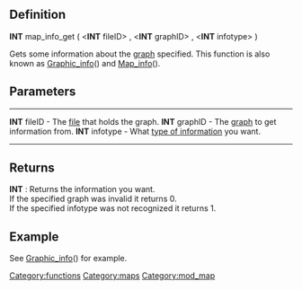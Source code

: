 Definition
----------

**INT** map\_info\_get ( &lt;**INT** fileID&gt; , &lt;**INT**
graphID&gt; , &lt;**INT** infotype&gt; )

Gets some information about the [graph](graph "wikilink") specified.
This function is also known as
[Graphic\_info](Graphic_info "wikilink")() and
[Map\_info](Map_info "wikilink")().

Parameters
----------

  ------------------ ------------------------------------------------------------------------
  **INT** fileID     - The [file](file "wikilink") that holds the graph.
  **INT** graphID    - The [graph](graph "wikilink") to get information from.
  **INT** infotype   - What [type of information](graphical_infotypes "wikilink") you want.
  ------------------ ------------------------------------------------------------------------

Returns
-------

**INT** : Returns the information you want.\
If the specified graph was invalid it returns 0.\
If the specified infotype was not recognized it returns 1.

Example
-------

See [Graphic\_info](Graphic_info "wikilink")() for example.

<Category:functions> <Category:maps> <Category:mod_map>
